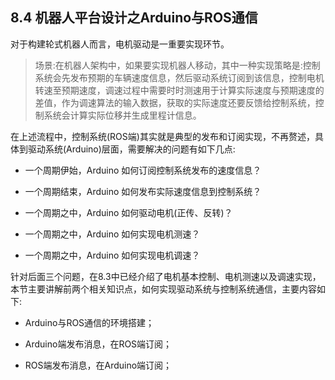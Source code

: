 ## 8.4 机器人平台设计之Arduino与ROS通信

对于构建轮式机器人而言，电机驱动是一重要实现环节。

> 场景:在机器人架构中，如果要实现机器人移动，其中一种实现策略是:控制系统会先发布预期的车辆速度信息，然后驱动系统订阅到该信息，控制电机转速至预期速度，调速过程中需要时时测速用于计算实际速度与预期速度的差值，作为调速算法的输入数据，获取的实际速度还要反馈给控制系统，控制系统会计算实际位移并生成里程计信息。

在上述流程中，控制系统\(ROS端\)其实就是典型的发布和订阅实现，不再赘述，具体到驱动系统\(Arduino\)层面，需要解决的问题有如下几点:

* 一个周期伊始，Arduino 如何订阅控制系统发布的速度信息？

* 一个周期结束，Arduino 如何发布实际速度信息到控制系统？

* 一个周期之中，Arduino 如何驱动电机\(正传、反转\)？

* 一个周期之中，Arduino 如何实现电机测速？

* 一个周期之中，Arduino 如何实现电机调速？

针对后面三个问题，在8.3中已经介绍了电机基本控制、电机测速以及调速实现，本节主要讲解前两个相关知识点，如何实现驱动系统与控制系统通信，主要内容如下:

* Arduino与ROS通信的环境搭建；

* Arduino端发布消息，在ROS端订阅；

* ROS端发布消息，在Arduino端订阅；



